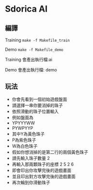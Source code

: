 # Sdorica AI

## 編譯
 Training `make -f Makefile_train`
 
 Demo `make -f Makefile_demo`
 
 Training 會產出執行檔:ai
 
 Demo 會產出執行檔: demo

## 玩法

- 你會先看到一個初始遊戲盤面
- 請選擇一串你要消掉的珠子
- 依照滑動的珠子位置輸入
- 例如盤面為
- YPYYYWW
- PYWPYYP
- 其中Y為黃色珠子
- P為紫色珠子
- W為白色珠子
- 假如你想消掉的是第二行的兩個黃色珠子
- 請先輸入珠子數量 2
- 再輸入那兩顆珠子的座標 2 5 2 6
- 即會印出你攻擊完後的遊戲畫面
- 並且印出對方攻擊完後的遊戲畫面
- 再次輪到你滑動珠子
